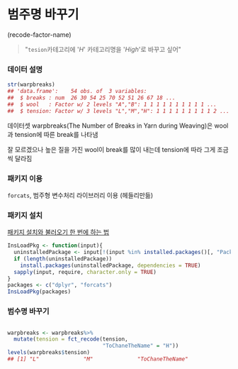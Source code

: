 # 범주명 바꾸기
(recode-factor-name)

> "`tesion`카테고리에 '*H*' 카테고리명을 '*High*'로 바꾸고 싶어"

### 데이터 설명
```r
str(warpbreaks)
## 'data.frame':    54 obs. of  3 variables:
##  $ breaks : num  26 30 54 25 70 52 51 26 67 18 ...
##  $ wool   : Factor w/ 2 levels "A","B": 1 1 1 1 1 1 1 1 1 1 ...
##  $ tension: Factor w/ 3 levels "L","M","H": 1 1 1 1 1 1 1 1 1 2 ...
```
데이터셋 warpbreaks(The Number of Breaks in Yarn during Weaving)은 wool과 tension에 따른 break를 나타냄

잘 모르겠으나 높은 질을 가진 wool이 break를 많이 내는데 tension에 따라 그게 조금씩 달라짐

### 패키지 이용
`forcats`, 범주형 변수처리 라이브러리 이용
(헤들리만듦)

### 패키지 설치
[패키지 설치와 불러오기 한 번에 하는 법](install-and-load-packages-at-once.md)
```r
InsLoadPkg <- function(input){
  uninstalledPackage <- input[!(input %in% installed.packages()[, "Package"])]
  if (length(uninstalledPackage)) 
    install.packages(uninstalledPackage, dependencies = TRUE)
  sapply(input, require, character.only = TRUE)
}
packages <- c("dplyr", "forcats")
InsLoadPkg(packages)
```
### 범수명 바꾸기
```r

warpbreaks <- warpbreaks%>%
  mutate(tension = fct_recode(tension,
                              "ToChaneTheName" = "H"))
levels(warpbreaks$tension)
## [1] "L"              "M"              "ToChaneTheName"
```
